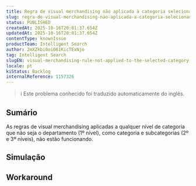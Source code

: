 ```yaml
---
title: Regra de visual merchandising não aplicada à categoria selecionada
slug: regra-de-visual-merchandising-nao-aplicada-a-categoria-selecionada
status: PUBLISHED
createdAt: 2025-10-16T20:01:37.654Z
updatedAt: 2025-10-16T20:01:37.654Z
contentType: knownIssue
productTeam: Intelligent Search
author: 2mXZkbi0oi061KicTExNjo
tag: Intelligent Search
slugEN: visual-merchandising-rule-not-applied-to-the-selected-category
locale: pt
kiStatus: Backlog
internalReference: 1157326
---
```


>ℹ️ Este problema conhecido foi traduzido automaticamente do inglês.

## Sumário


As regras de visual merchandising aplicadas a qualquer nível de categoria que não seja o departamento (1º nível), como categoria e subcategorias (2º e 3º níveis), não estão funcionando.
## Simulação


## Workaround


